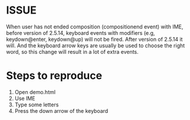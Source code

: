# ISSUE
When user has not ended composition (compositionend event) with IME, before version of 2.5.14, keyboard events with modifiers (e.g, keydown@enter, keydown@up) will not be fired. After version of 2.5.14 it will. And the keyboard arrow keys are usually be used to choose the right word, so this change will result in a lot of extra events. 


# Steps to reproduce
1. Open demo.html
2. Use IME
3. Type some letters
4. Press the down arrow of the keyboard